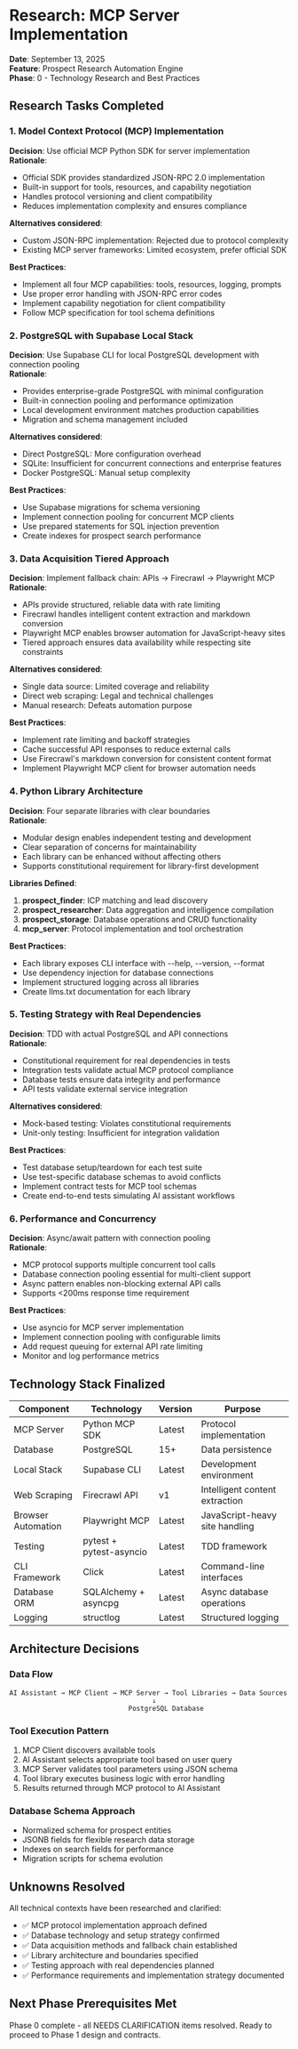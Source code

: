 # Research: MCP Server Implementation

**Date**: September 13, 2025  
**Feature**: Prospect Research Automation Engine  
**Phase**: 0 - Technology Research and Best Practices

## Research Tasks Completed

### 1. Model Context Protocol (MCP) Implementation
**Decision**: Use official MCP Python SDK for server implementation  
**Rationale**: 
- Official SDK provides standardized JSON-RPC 2.0 implementation
- Built-in support for tools, resources, and capability negotiation
- Handles protocol versioning and client compatibility
- Reduces implementation complexity and ensures compliance

**Alternatives considered**:
- Custom JSON-RPC implementation: Rejected due to protocol complexity
- Existing MCP server frameworks: Limited ecosystem, prefer official SDK

**Best Practices**:
- Implement all four MCP capabilities: tools, resources, logging, prompts
- Use proper error handling with JSON-RPC error codes
- Implement capability negotiation for client compatibility
- Follow MCP specification for tool schema definitions

### 2. PostgreSQL with Supabase Local Stack
**Decision**: Use Supabase CLI for local PostgreSQL development with connection pooling  
**Rationale**:
- Provides enterprise-grade PostgreSQL with minimal configuration
- Built-in connection pooling and performance optimization
- Local development environment matches production capabilities
- Migration and schema management included

**Alternatives considered**:
- Direct PostgreSQL: More configuration overhead
- SQLite: Insufficient for concurrent connections and enterprise features
- Docker PostgreSQL: Manual setup complexity

**Best Practices**:
- Use Supabase migrations for schema versioning
- Implement connection pooling for concurrent MCP clients
- Use prepared statements for SQL injection prevention
- Create indexes for prospect search performance

### 3. Data Acquisition Tiered Approach
**Decision**: Implement fallback chain: APIs → Firecrawl → Playwright MCP  
**Rationale**:
- APIs provide structured, reliable data with rate limiting
- Firecrawl handles intelligent content extraction and markdown conversion
- Playwright MCP enables browser automation for JavaScript-heavy sites
- Tiered approach ensures data availability while respecting site constraints

**Alternatives considered**:
- Single data source: Limited coverage and reliability
- Direct web scraping: Legal and technical challenges
- Manual research: Defeats automation purpose

**Best Practices**:
- Implement rate limiting and backoff strategies
- Cache successful API responses to reduce external calls
- Use Firecrawl's markdown conversion for consistent content format
- Implement Playwright MCP client for browser automation needs

### 4. Python Library Architecture
**Decision**: Four separate libraries with clear boundaries  
**Rationale**:
- Modular design enables independent testing and development
- Clear separation of concerns for maintainability
- Each library can be enhanced without affecting others
- Supports constitutional requirement for library-first development

**Libraries Defined**:
1. **prospect_finder**: ICP matching and lead discovery
2. **prospect_researcher**: Data aggregation and intelligence compilation
3. **prospect_storage**: Database operations and CRUD functionality
4. **mcp_server**: Protocol implementation and tool orchestration

**Best Practices**:
- Each library exposes CLI interface with --help, --version, --format
- Use dependency injection for database connections
- Implement structured logging across all libraries
- Create llms.txt documentation for each library

### 5. Testing Strategy with Real Dependencies
**Decision**: TDD with actual PostgreSQL and API connections  
**Rationale**:
- Constitutional requirement for real dependencies in tests
- Integration tests validate actual MCP protocol compliance
- Database tests ensure data integrity and performance
- API tests validate external service integration

**Alternatives considered**:
- Mock-based testing: Violates constitutional requirements
- Unit-only testing: Insufficient for integration validation

**Best Practices**:
- Test database setup/teardown for each test suite
- Use test-specific database schemas to avoid conflicts
- Implement contract tests for MCP tool schemas
- Create end-to-end tests simulating AI assistant workflows

### 6. Performance and Concurrency
**Decision**: Async/await pattern with connection pooling  
**Rationale**:
- MCP protocol supports multiple concurrent tool calls
- Database connection pooling essential for multi-client support
- Async pattern enables non-blocking external API calls
- Supports <200ms response time requirement

**Best Practices**:
- Use asyncio for MCP server implementation
- Implement connection pooling with configurable limits
- Add request queuing for external API rate limiting
- Monitor and log performance metrics

## Technology Stack Finalized

| Component | Technology | Version | Purpose |
|-----------|------------|---------|---------|
| MCP Server | Python MCP SDK | Latest | Protocol implementation |
| Database | PostgreSQL | 15+ | Data persistence |
| Local Stack | Supabase CLI | Latest | Development environment |
| Web Scraping | Firecrawl API | v1 | Intelligent content extraction |
| Browser Automation | Playwright MCP | Latest | JavaScript-heavy site handling |
| Testing | pytest + pytest-asyncio | Latest | TDD framework |
| CLI Framework | Click | Latest | Command-line interfaces |
| Database ORM | SQLAlchemy + asyncpg | Latest | Async database operations |
| Logging | structlog | Latest | Structured logging |

## Architecture Decisions

### Data Flow
```
AI Assistant → MCP Client → MCP Server → Tool Libraries → Data Sources
                                    ↓
                              PostgreSQL Database
```

### Tool Execution Pattern
1. MCP Client discovers available tools
2. AI Assistant selects appropriate tool based on user query
3. MCP Server validates tool parameters using JSON schema
4. Tool library executes business logic with error handling
5. Results returned through MCP protocol to AI Assistant

### Database Schema Approach
- Normalized schema for prospect entities
- JSONB fields for flexible research data storage
- Indexes on search fields for performance
- Migration scripts for schema evolution

## Unknowns Resolved

All technical contexts have been researched and clarified:
- ✅ MCP protocol implementation approach defined
- ✅ Database technology and setup strategy confirmed
- ✅ Data acquisition methods and fallback chain established
- ✅ Library architecture and boundaries specified
- ✅ Testing approach with real dependencies planned
- ✅ Performance requirements and implementation strategy documented

## Next Phase Prerequisites Met

Phase 0 complete - all NEEDS CLARIFICATION items resolved. Ready to proceed to Phase 1 design and contracts.
